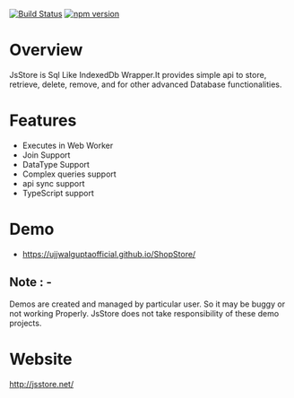 [![Build Status](https://travis-ci.org/ujjwalguptaofficial/JsStore.svg?branch=master)](https://travis-ci.org/ujjwalguptaofficial/JsStore)
[![npm version](https://badge.fury.io/js/jsstore.svg)](https://badge.fury.io/js/jsstore)

# Overview

JsStore is Sql Like IndexedDb Wrapper.It provides simple api to store, retrieve, delete, remove, and for other advanced Database functionalities.

# Features 

* Executes in Web Worker
* Join Support
* DataType Support
* Complex queries support
* api sync support
* TypeScript support

# Demo

* https://ujjwalguptaofficial.github.io/ShopStore/

## Note : - 
Demos are created and managed by particular user. So it may be buggy or not working Properly. JsStore does not take responsibility of these demo projects.

# Website

http://jsstore.net/
